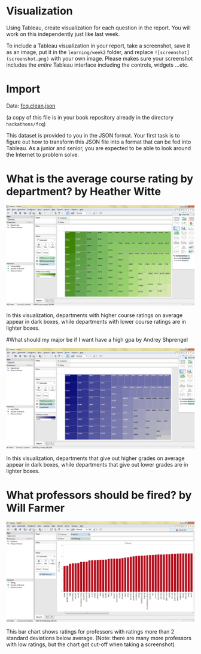 # Visualization

Using Tableau, create visualization for each question in the report. You will
work on this independently just like last week.

To include a Tableau visualization in your report, take a screenshot, save it as an image,
put it in the `learning/week2` folder, and replace `![screenshot](screenshot.png)`  with
your own image. Please makes sure your screenshot includes the _entire_ Tableau interface
including the controls, widgets ...etc.

# Import

Data: [fcq.clean.json](https://github.com/bigdatahci2015/book/blob/master/hackathons/fcq/fcq.clean.json)

(a copy of this file is in your book repository already in the directory `hackathons/fcq`)

This dataset is provided to you in the JSON format. Your first task is to figure out
how to transform this JSON file into a format that can be fed into Tableau. As
a junior and senior, you are expected to be able to look around the Internet
to problem solve.

# What is the average course rating by department? by Heather Witte

![screenshot](ratings.png)

In this visualization, departments with higher course ratings on average appear in dark boxes, while departments with lower course ratings are in lighter boxes.

#What should my major be if I want have a high gpa by Andrey Shprengel

![screenshot](grades.png)

In this visualization, departments that give out higher grades on average appear in dark boxes, while departments that give out lower grades are in lighter boxes.

# What professors should be fired? by Will Farmer

![screenshot](teachers.png)

This bar chart shows ratings for professors with ratings more than 2 standard deviations below average.
(Note: there are many more professors with low ratings, but the chart got cut-off when taking a screenshot) 
